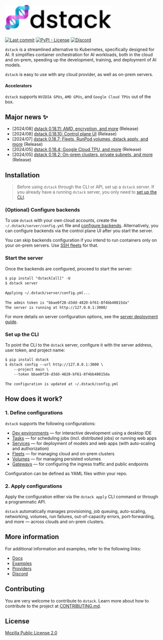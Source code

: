 <div>
<h2>
  <a target="_blank" href="https://dstack.ai">
    <picture>
      <source media="(prefers-color-scheme: dark)" srcset="https://raw.githubusercontent.com/dstackai/dstack/master/docs/assets/images/dstack-logo-dark.svg"/>
      <img alt="dstack" src="https://raw.githubusercontent.com/dstackai/dstack/master/docs/assets/images/dstack-logo.svg" width="350px"/>
    </picture>
  </a>
</h2>

[![Last commit](https://img.shields.io/github/last-commit/dstackai/dstack?style=flat-square)](https://github.com/dstackai/dstack/commits/)
[![PyPI - License](https://img.shields.io/pypi/l/dstack?style=flat-square&color=blue)](https://github.com/dstackai/dstack/blob/master/LICENSE.md)
[![Discord](https://dcbadge.vercel.app/api/server/u8SmfwPpMd?style=flat-square)](https://discord.gg/CBgdrGnZjy)

</div>

`dstack` is a streamlined alternative to Kubernetes, specifically designed for AI. It simplifies container orchestration
for AI workloads, both in the cloud and on-prem, speeding up the development, training, and deployment of AI models.

`dstack` is easy to use with any cloud provider, as well as on-prem servers.

#### Accelerators

`dstack` supports `NVIDIA GPUs`, `AMD GPUs`, and `Google Cloud TPUs` out of the box.

## Major news ✨

- [2024/08] [dstack 0.18.11: AMD, encryption, and more](https://github.com/dstackai/dstack/releases/tag/0.18.11) (Release)
- [2024/08] [dstack 0.18.10: Control plane UI](https://github.com/dstackai/dstack/releases/tag/0.18.10) (Release)
- [2024/07] [dstack 0.18.7: Fleets, RunPod volumes, dstack apply, and more](https://github.com/dstackai/dstack/releases/tag/0.18.7) (Release)
- [2024/05] [dstack 0.18.4: Google Cloud TPU, and more](https://github.com/dstackai/dstack/releases/tag/0.18.4) (Release)
- [2024/05] [dstack 0.18.2: On-prem clusters, private subnets, and more](https://github.com/dstackai/dstack/releases/tag/0.18.2) (Release)

## Installation

> Before using `dstack` through the CLI or API, set up a `dstack` server. If you already have a running `dstack` server, you only need to [set up the CLI](#set-up-the-cli).

### (Optional) Configure backends

To use `dstack` with your own cloud accounts, create the `~/.dstack/server/config.yml` file and 
[configure backends](https://dstack.ai/docs/reference/server/config.yml). Alternatively, you can configure backends via the control plane UI after you start the server.

You can skip backends configuration if you intend to run containers  only on your on-prem servers. Use [SSH fleets](https://dstack.ai/docs/concepts/fleets#ssh-fleets) for that.

### Start the server

Once the backends are configured, proceed to start the server:

<div class="termy">

```shell
$ pip install "dstack[all]" -U
$ dstack server

Applying ~/.dstack/server/config.yml...

The admin token is "bbae0f28-d3dd-4820-bf61-8f4bb40815da"
The server is running at http://127.0.0.1:3000/
```

</div>

For more details on server configuration options, see the
[server deployment guide](https://dstack.ai/docs/guides/server-deployment.md).

### Set up the CLI

To point the CLI to the `dstack` server, configure it
with the server address, user token, and project name:

```shell
$ pip install dstack
$ dstack config --url http://127.0.0.1:3000 \
    --project main \
    --token bbae0f28-d3dd-4820-bf61-8f4bb40815da
    
The configuration is updated at ~/.dstack/config.yml
```

## How does it work?

### 1. Define configurations

`dstack` supports the following configurations:
   
* [Dev environments](https://dstack.ai/docs/dev-environments) &mdash; for interactive development using a desktop IDE
* [Tasks](https://dstack.ai/docs/tasks) &mdash; for scheduling jobs (incl. distributed jobs) or running web apps
* [Services](https://dstack.ai/docs/services) &mdash; for deployment of models and web apps (with auto-scaling and authorization)
* [Fleets](https://dstack.ai/docs/fleets) &mdash; for managing cloud and on-prem clusters
* [Volumes](https://dstack.ai/docs/concepts/volumes) &mdash; for managing persisted volumes
* [Gateways](https://dstack.ai/docs/concepts/gateways) &mdash; for configuring the ingress traffic and public endpoints

Configuration can be defined as YAML files within your repo.

### 2. Apply configurations

Apply the configuration either via the `dstack apply` CLI command or through a programmatic API.

`dstack` automatically manages provisioning, job queuing, auto-scaling, networking, volumes, run failures,
out-of-capacity errors, port-forwarding, and more &mdash; across clouds and on-prem clusters.

## More information

For additional information and examples, refer to the following links:

* [Docs](https://dstack.ai/docs)
* [Examples](https://dstack.ai/examples)
* [Providers](https://dstack.ai/providers)
* [Discord](https://discord.gg/u8SmfwPpMd)

## Contributing

You are very welcome to contribute to `dstack`. 
Learn more about how to contribute to the project at [CONTRIBUTING.md](CONTRIBUTING.md).

## License

[Mozilla Public License 2.0](LICENSE.md)
